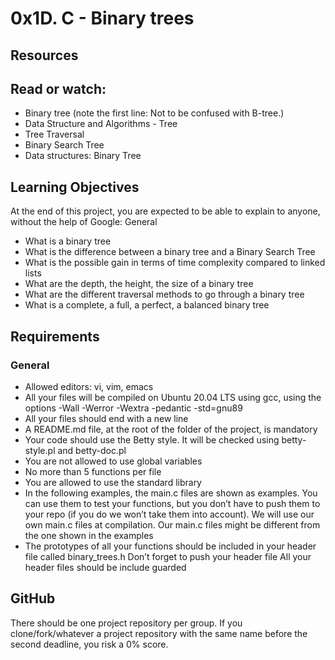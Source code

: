 # 0x1D. C - Binary trees

## Resources

## Read or watch:

  - Binary tree (note the first line: Not to be confused with B-tree.)
  - Data Structure and Algorithms - Tree
  - Tree Traversal
  - Binary Search Tree
  - Data structures: Binary Tree

## Learning Objectives

At the end of this project, you are expected to be able to explain to anyone, without the help of Google:
General

  - What is a binary tree
  - What is the difference between a binary tree and a Binary Search Tree
  - What is the possible gain in terms of time complexity compared to linked lists
  - What are the depth, the height, the size of a binary tree
  - What are the different traversal methods to go through a binary tree
  - What is a complete, a full, a perfect, a balanced binary tree
## Requirements
### General

   - Allowed editors: vi, vim, emacs
   - All your files will be compiled on Ubuntu 20.04 LTS using gcc, using the options -Wall -Werror -Wextra -pedantic -std=gnu89
   - All your files should end with a new line
   - A README.md file, at the root of the folder of the project, is mandatory
   - Your code should use the Betty style. It will be checked using betty-style.pl and betty-doc.pl
   - You are not allowed to use global variables
   - No more than 5 functions per file
   - You are allowed to use the standard library
   - In the following examples, the main.c files are shown as examples. You can use them to test your functions, but you don’t have to push them to your repo (if you do we won’t take them into account). We will use our own main.c files at compilation. Our main.c files might be different from the one shown in the examples
  - The prototypes of all your functions should be included in your header file called binary_trees.h
    Don’t forget to push your header file
    All your header files should be include guarded

## GitHub

There should be one project repository per group. If you clone/fork/whatever a project repository with the same name before the second deadline, you risk a 0% score.